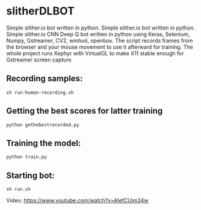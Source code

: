 # slitherDLBOT
Simple slither.io bot written in python.
Simple slither.io bot written in python. Simple slither.io CNN Deep Q bot written in python using Keras, Selenium, Numpy, Gstreamer, CV2, wmtool, openbox. The script records frames from the browser and your mouse movement to use it afterward for training. The whole project runs Xephyr with VirtualGL to make X11 stable enough for Gstreamer screen capture
## Recording samples: 
```
sh run-human-recording.sh
```

## Getting the best scores for latter training 
```
python gethebestrecorded.py 
```

## Training the model:

```
python train.py
```

## Starting bot:
```
sh run.sh
```

Video: https://www.youtube.com/watch?v=AIefCUjm24w
